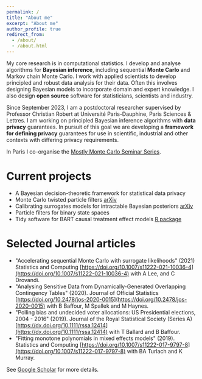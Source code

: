 ```yaml
---
permalink: /
title: "About me"
excerpt: "About me"
author_profile: true
redirect_from: 
  - /about/
  - /about.html
---
```


My core research is in computational statistics. I develop and analyse algorithms for __Bayesian inference__, including sequential __Monte Carlo__ and Markov chain Monte Carlo. I work with applied scientists to develop principled and robust data analysis for their data. Often this involves designing Bayesian models to incorporate domain and expert knowledge. I also design __open source__ software for statisticians, scientists and industry.

Since September 2023, I am a postdoctoral researcher supervised by Professor Christian Robert at Université Paris-Dauphine, Paris Sciences & Lettres. I am working on principled Bayesian inference algorithms with __data privacy__ guarantees. In pursuit of this goal we are developing a __framework for defining privacy__ guarantees for use in scientific, industrial and other contexts with differing privacy requirements.

In Paris I co-organise the [Mostly Monte Carlo Seminar Series](https://bonstats.github.io/mostlymontecarlo/).

Current projects
=====
* A Bayesian decision-theoretic framework for statistical data privacy
* Monte Carlo twisted particle filters [arXiv](https://arxiv.org/abs/2208.04288)
* Calibrating surrogates models for intractable Bayesian posteriors [arXiv](https://arxiv.org/abs/2211.05357)
* Particle filters for binary state spaces
* Tidy software for BART causal treatment effect models [R package](https://github.com/bonStats/tidytreatment)

Selected Journal articles
=====
* "Accelerating sequential Monte Carlo with surrogate likelihoods" (2021) Statistics and Computing [https://doi.org/10.1007/s11222-021-10036-4](https://doi.org/10.1007/s11222-021-10036-4) with A Lee, and C Drovandi. 
* "Analysing Sensitive Data from Dynamically-Generated Overlapping Contingency Tables" (2020). Journal of Official Statistics [https://doi.org/10.2478/jos-2020-0015](https://doi.org/10.2478/jos-2020-0015) with B Baffour, M Spallek and M Haynes.
* "Polling bias and undecided voter allocations: US Presidential elections, 2004 - 2016" (2019). Journal of the Royal Statistical Society (Series A) [https://dx.doi.org/10.1111/rssa.12414](https://dx.doi.org/10.1111/rssa.12414) with T Ballard and B Baffour.
* "Fitting monotone polynomials in mixed effects models" (2019). Statistics and Computing [https://doi.org/10.1007/s11222-017-9797-8](https://doi.org/10.1007/s11222-017-9797-8) with BA Turlach and K Murray.

See [Google Scholar](https://scholar.google.com/citations?user=M4N18PMAAAAJ&hl=en) for more details.
